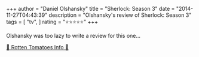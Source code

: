 +++
author = "Daniel Olshansky"
title = "Sherlock: Season 3"
date = "2014-11-27T04:43:39"
description = "Olshansky's review of Sherlock: Season 3"
tags = [
    "tv",
]
rating = "⭐⭐⭐⭐⭐"
+++

Olshansky was too lazy to write a review for this one...

[🍅 Rotten Tomatoes Info 🍅](https://www.rottentomatoes.com//tv/sherlock/s03)